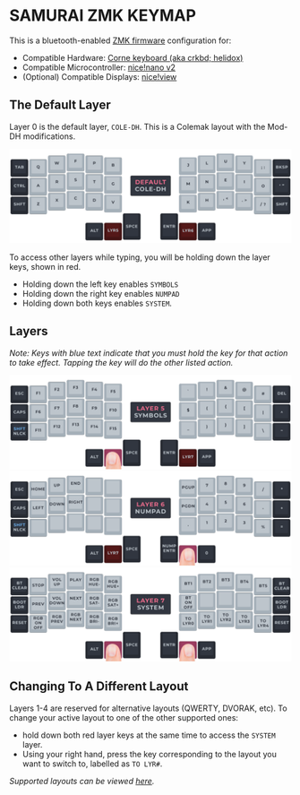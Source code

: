 # SAMURAI ZMK KEYMAP

This is a bluetooth-enabled [ZMK firmware](https://github.com/zmkfirmware/zmk) configuration for:
 - Compatible Hardware: [Corne keyboard (aka crkbd; helidox)](https://github.com/foostan/crkbd)
 - Compatible Microcontroller: [nice!nano v2](https://nicekeyboards.com/nice-view/)
 - (Optional) Compatible Displays: [nice!view](https://nicekeyboards.com/nice-view/)

## The Default Layer
Layer 0 is the default layer, `COLE-DH`. This is a Colemak layout with the Mod-DH modifications.

![Layer 0](/visual/LAYER0.png)

To access other layers while typing, you will be holding down the layer keys, shown in red.
 - Holding down the left key enables `SYMBOLS`
 - Holding down the right key enables `NUMPAD`
 - Holding down both keys enables `SYSTEM`.

## Layers
*Note: Keys with blue text indicate that you must hold the key for that action to take effect. Tapping the key will do the other listed action.*

![Layer 5](/visual/LAYER5.png)
![Layer 6](/visual/LAYER6.png)
![Layer 7](/visual/LAYER7.png)

## Changing To A Different Layout

Layers 1-4 are reserved for alternative layouts (QWERTY, DVORAK, etc).
To change your active layout to one of the other supported ones:
- hold down both red layer keys at the same time to access the `SYSTEM` layer.
- Using your right hand, press the key corresponding to the layout you want to switch to, labelled as `TO LYR#`.

*Supported layouts can be viewed [here](LAYOUTS.md).*
